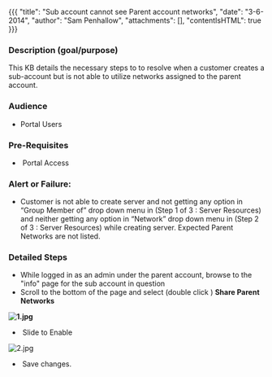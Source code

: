 {{{
  "title": "Sub account cannot see Parent account networks",
  "date": "3-6-2014",
  "author": "Sam Penhallow",
  "attachments": [],
  "contentIsHTML": true
}}}

<h3><strong>Description (goal/purpose)</strong></h3>
<p>This KB details the necessary steps to to resolve when a customer creates a sub-account but is not able to utilize networks assigned to the parent account.&nbsp;</p>
<h3><strong><strong>Audience</strong></strong></h3>
<ul>
  <li>Portal Users</li>
</ul>
<h3><strong>Pre-Requisites</strong></h3>
<ul>
  <li>&nbsp;Portal Access</li>
</ul>
<h3><strong><strong>Alert or Failure:</strong></strong></h3>
<ul>
  <li>Customer is&nbsp;not able to create server and not getting any option in “Group Member of” drop down menu in (Step 1 of 3 : Server Resources) and neither getting any option in “Network” drop down menu in (Step 2 of 3 : Server Resources) while creating
    server. Expected Parent Networks are not listed.&nbsp;</li>
</ul>
<h3><strong>Detailed Steps</strong></h3>
<ul>
  <li>While logged in as an admin under the parent account, browse to the "info" page for the sub account in question&nbsp;</li>
  <li>Scroll to the bottom of the page and select (double click ) <strong>Share Parent Networks</strong>&nbsp;</li>
</ul>
<p><strong><img src="https://t3n.zendesk.com/attachments/token/s7joepulr96kbgn/?name=1.jpg" alt="1.jpg" /></strong>
</p>
<ul>
  <li>&nbsp;Slide to Enable</li>
</ul>
<p><img src="https://t3n.zendesk.com/attachments/token/xvl3snaxa05kbnk/?name=2.jpg" alt="2.jpg" />
</p>
<ul>
  <li><strong>&nbsp;</strong>Save changes.&nbsp;</li>
</ul>